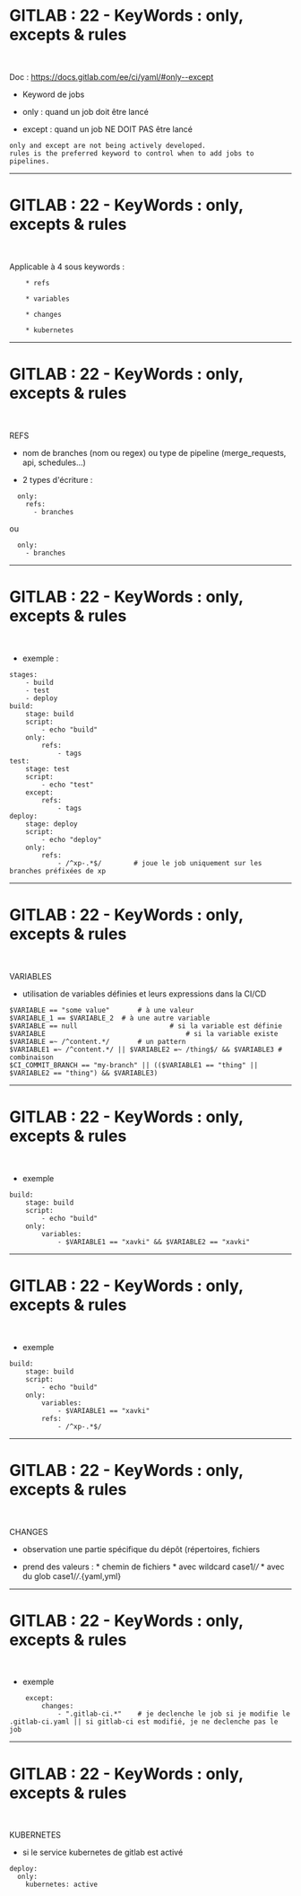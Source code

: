 # GITLAB : 22 - KeyWords : only, excepts & rules


<br>

Doc : https://docs.gitlab.com/ee/ci/yaml/#only--except

* Keyword de jobs

* only : quand un job doit être lancé

* except : quand un job NE DOIT PAS être lancé

```
only and except are not being actively developed. 
rules is the preferred keyword to control when to add jobs to pipelines.
```

-----------------------------------------------------------------------------------------------------

# GITLAB : 22 - KeyWords : only, excepts & rules

<br>

Applicable à 4 sous keywords :

		* refs

		* variables

		* changes

		* kubernetes 

-----------------------------------------------------------------------------------------------------

# GITLAB : 22 - KeyWords : only, excepts & rules

<br>


REFS

* nom de branches (nom ou regex) ou type de pipeline (merge_requests, api, schedules...)

* 2 types d'écriture :

```
  only:
    refs:
      - branches
```

ou

```
  only:
    - branches
```

-----------------------------------------------------------------------------------------------------

# GITLAB : 22 - KeyWords : only, excepts & rules

<br>

* exemple :

```
stages:
    - build
    - test
    - deploy
build:
    stage: build
    script:
        - echo "build"
    only:
        refs:
            - tags
test:
    stage: test
    script:
        - echo "test"
    except:
        refs:
            - tags
deploy:
    stage: deploy
    script:
        - echo "deploy"
    only:
        refs:
            - /^xp-.*$/        # joue le job uniquement sur les branches préfixées de xp
```

-----------------------------------------------------------------------------------------------------

# GITLAB : 22 - KeyWords : only, excepts & rules

<br>


VARIABLES

* utilisation de variables définies et leurs expressions dans la CI/CD

```
$VARIABLE == "some value"		# à une valeur
$VARIABLE_1 == $VARIABLE_2	# à une autre variable
$VARIABLE == null						# si la variable est définie
$VARIABLE 									# si la variable existe
$VARIABLE =~ /^content.*/		# un pattern
$VARIABLE1 =~ /^content.*/ || $VARIABLE2 =~ /thing$/ && $VARIABLE3 # combinaison
$CI_COMMIT_BRANCH == "my-branch" || (($VARIABLE1 == "thing" || $VARIABLE2 == "thing") && $VARIABLE3)
```

-----------------------------------------------------------------------------------------------------

# GITLAB : 22 - KeyWords : only, excepts & rules

<br>

* exemple

```
build:
    stage: build
    script:
        - echo "build"
    only:
        variables:
            - $VARIABLE1 == "xavki" && $VARIABLE2 == "xavki"
```


-----------------------------------------------------------------------------------------------------

# GITLAB : 22 - KeyWords : only, excepts & rules

<br>

* exemple

```
build:
    stage: build
    script:
        - echo "build"
    only:
        variables:
            - $VARIABLE1 == "xavki"
        refs:
            - /^xp-.*$/
```


-----------------------------------------------------------------------------------------------------

# GITLAB : 22 - KeyWords : only, excepts & rules

<br>

CHANGES

* observation une partie spécifique du dépôt (répertoires, fichiers

* prend des valeurs :
		* chemin de fichiers
		* avec wildcard case1/*/*
		* avec du glob case1/*/*.{yaml,yml}

-----------------------------------------------------------------------------------------------------

# GITLAB : 22 - KeyWords : only, excepts & rules

<br>

* exemple

```
    except:
        changes:
            - ".gitlab-ci.*"    # je declenche le job si je modifie le .gitlab-ci.yaml || si gitlab-ci est modifié, je ne declenche pas le job
```

-----------------------------------------------------------------------------------------------------

# GITLAB : 22 - KeyWords : only, excepts & rules

<br>


KUBERNETES

* si le service kubernetes de gitlab est activé

```
deploy:
  only:
    kubernetes: active
```

